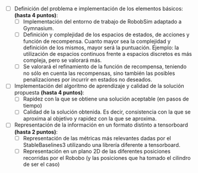 - [ ] Definición del problema e implementación de los elementos básicos: **(hasta 4 puntos)**:
    - [ ] Implementación del entorno de trabajo de RobobSim adaptado a Gymnasium.
    - [ ] Definición y complejidad de los espacios de estados, de acciones y función de recompensa. Cuanto mayor sea la complejidad y definición de los mismos, mayor será la puntuación. Ejemplo: la utilización de espacios continuos frente a espacios discretos es más compleja, pero se valorará más.
    - [ ] Se valorará el refinamiento de la función de recompensa, teniendo no sólo en cuenta las recompensas, sino también las posibles penalizaciones por incurrir en estados no deseados.
- [ ] Implementación del algoritmo de aprendizaje y calidad de la solución propuesta **(hasta 4 puntos)**:
    - [ ] Rapidez con la que se obtiene una solución aceptable (en pasos de tiempo)
    - [ ] Calidad de la solución obtenida. Es decir, consistencia con la que se aproxima al objetivo y rapidez con la que se aproxima.
- [ ] Representación de la información en un formato distinto a tensorboard **(hasta 2 puntos)**:
    - [ ] Representación de las métricas más relevantes dadas por el StableBaselines3 utilizando una librería diferente a tensorboard.
    - [ ] Representación en un plano 2D de las diferentes posiciones recorridas por el Robobo (y las posiciones que ha tomado el cilindro de ser el caso)
